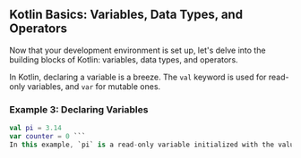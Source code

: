 ## Kotlin Basics: Variables, Data Types, and Operators
Now that your development environment is set up, let's delve into the building blocks of Kotlin: variables, data types, and operators.

In Kotlin, declaring a variable is a breeze. The `val` keyword is used for read-only variables, and `var` for mutable ones. 

### Example 3: Declaring Variables 
```kotlin 
val pi = 3.14 
var counter = 0 ``` 
In this example, `pi` is a read-only variable initialized with the value 3.14, while `counter` is a mutable variable starting at 0.